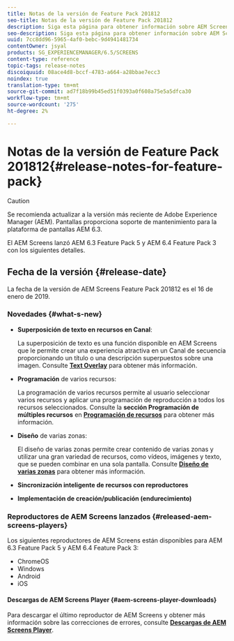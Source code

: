 ```yaml
---
title: Notas de la versión de Feature Pack 201812
seo-title: Notas de la versión de Feature Pack 201812
description: Siga esta página para obtener información sobre AEM Screens Feature Pack 201812 publicado el 16 de enero de 2019.
seo-description: Siga esta página para obtener información sobre AEM Screens Feature Pack 201812 publicado el 16 de enero de 2019.
uuid: 7cc8dd96-5965-4af0-bebc-9d4941481734
contentOwner: jsyal
products: SG_EXPERIENCEMANAGER/6.5/SCREENS
content-type: reference
topic-tags: release-notes
discoiquuid: 08ace4d8-bccf-4783-a664-a28bbae7ecc3
noindex: true
translation-type: tm+mt
source-git-commit: ad7f18b99b45ed51f0393a0f608a75e5a5dfca30
workflow-type: tm+mt
source-wordcount: '275'
ht-degree: 2%

---
```



# Notas de la versión de Feature Pack 201812{#release-notes-for-feature-pack}

>[!CAUTION]
>
>Se recomienda actualizar a la versión más reciente de Adobe Experience Manager (AEM). Pantallas proporciona soporte de mantenimiento para la plataforma de pantallas AEM 6.3.

El AEM Screens lanzó AEM 6.3 Feature Pack 5 y AEM 6.4 Feature Pack 3 con los siguientes detalles.

## Fecha de la versión {#release-date}

La fecha de la versión de AEM Screens Feature Pack 201812 es el 16 de enero de 2019.

### Novedades {#what-s-new}

* **Superposición de texto en recursos en Canal**:

   La superposición de texto es una función disponible en AEM Screens que le permite crear una experiencia atractiva en un Canal de secuencia proporcionando un título o una descripción superpuestos sobre una imagen. Consulte [**Text Overlay**](text-overlay.md) para obtener más información.

* **Programación** de varios recursos:

   La programación de varios recursos permite al usuario seleccionar varios recursos y aplicar una programación de reproducción a todos los recursos seleccionados. Consulte la **sección Programación de múltiples recursos** en **[Programación de recursos](asset-level-scheduling.md)** para obtener más información.

* **Diseño** de varias zonas:

   El diseño de varias zonas permite crear contenido de varias zonas y utilizar una gran variedad de recursos, como vídeos, imágenes y texto, que se pueden combinar en una sola pantalla. Consulte **[Diseño de varias zonas](multi-zone-layout-aem-screens.md)** para obtener más información.

* **Sincronización inteligente de recursos con reproductores**
* **Implementación de creación/publicación (endurecimiento)**

### Reproductores de AEM Screens lanzados {#released-aem-screens-players}

Los siguientes reproductores de AEM Screens están disponibles para AEM 6.3 Feature Pack 5 y AEM 6.4 Feature Pack 3:

* ChromeOS
* Windows
* Android
* iOS

#### Descargas de AEM Screens Player {#aem-screens-player-downloads}

Para descargar el último reproductor de AEM Screens y obtener más información sobre las correcciones de errores, consulte [**Descargas de AEM Screens Player**](https://download.macromedia.com/screens/).

